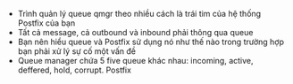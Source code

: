 - Trình quản lý queue qmgr theo nhiều cách là trái tim của hệ thống Postfix của bạn
- Tất cả message, cả outbound và inbound phải thông qua queue
- Bạn nên hiểu queue và Postfix sử dụng nó như thế nào trong trường hợp bạn phải xử lý sự cố một vấn đề
- Queue manager chứa 5 five queue khác nhau: incoming, active, deffered, hold, corrupt. Postfix 
